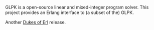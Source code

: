 GLPK is a open-source linear and mixed-integer program solver.  This project provides an Erlang interface to (a subset of the) GLPK.

Another [Dukes of Erl](http://dukesoferl.blogspot.com) release.